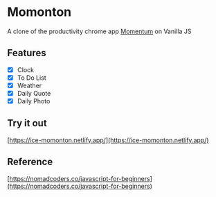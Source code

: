 # Momonton

A clone of the productivity chrome app [Momentum](https://chrome.google.com/webstore/detail/momentum/laookkfknpbbblfpciffpaejjkokdgca) on Vanilla JS

## Features

- [x] Clock
- [x] To Do List
- [x] Weather
- [x] Daily Quote
- [x] Daily Photo

## Try it out

[https://ice-momonton.netlify.app/](https://ice-momonton.netlify.app/)

## Reference

[https://nomadcoders.co/javascript-for-beginners](https://nomadcoders.co/javascript-for-beginners)
